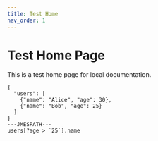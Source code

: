 ```yaml
---
title: Test Home
nav_order: 1
---
```


# Test Home Page

This is a test home page for local documentation.

```jmespath-interactive expanded Test Interactive Example
{
  "users": [
    {"name": "Alice", "age": 30},
    {"name": "Bob", "age": 25}
  ]
}
---JMESPATH---
users[?age > `25`].name
```
